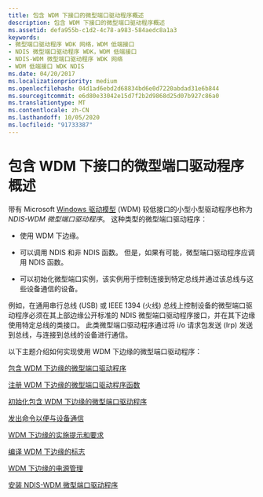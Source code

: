 ```yaml
---
title: 包含 WDM 下接口的微型端口驱动程序概述
description: 包含 WDM 下接口的微型端口驱动程序概述
ms.assetid: defa955b-c1d2-4c78-a983-584aedc8a1a3
keywords:
- 微型端口驱动程序 WDK 网络，WDM 低端接口
- NDIS 微型端口驱动程序 WDK，WDM 低端接口
- NDIS-WDM 微型端口驱动程序 WDK 网络
- WDM 低端接口 WDK NDIS
ms.date: 04/20/2017
ms.localizationpriority: medium
ms.openlocfilehash: 04d1ad6ebd2d68834bd6e0d7220abdad31e6b844
ms.sourcegitcommit: e6d80e33042e15d7f2b2d9868d25d07b927c86a0
ms.translationtype: MT
ms.contentlocale: zh-CN
ms.lasthandoff: 10/05/2020
ms.locfileid: "91733387"
---
```

# <a name="overview-of-miniport-drivers-with-a-wdm-lower-interface"></a>包含 WDM 下接口的微型端口驱动程序概述





带有 Microsoft [Windows 驱动模型](../kernel/writing-wdm-drivers.md) (WDM) 较低接口的小型小型驱动程序也称为 *NDIS-WDM 微型端口驱动程序*。 这种类型的微型端口驱动程序：

-   使用 WDM 下边缘。

-   可以调用 NDIS 和非 NDIS 函数。 但是，如果有可能，微型端口驱动程序应调用 NDIS 函数。

-   可以初始化微型端口实例，该实例用于控制连接到特定总线并通过该总线与这些设备通信的设备。

例如，在通用串行总线 (USB) 或 IEEE 1394 (火线) 总线上控制设备的微型端口驱动程序必须在其上部边缘公开标准的 NDIS 微型端口驱动程序接口，并在其下边缘使用特定总线的类接口。 此类微型端口驱动程序通过将 i/o 请求包发送 (Irp) 发送到总线，与连接到总线的设备进行通信。

以下主题介绍如何实现使用 WDM 下边缘的微型端口驱动程序：

[包含 WDM 下边缘的微型端口驱动程序](miniport-driver-with-a-wdm-lower-edge.md)

[注册 WDM 下边缘的微型端口驱动程序函数](registering-miniport-driver-functions-for-wdm-lower-edge.md)

[初始化包含 WDM 下边缘的微型端口驱动程序](initializing-a-miniport-driver-with-a-wdm-lower-edge.md)

[发出命令以便与设备通信](issuing-commands-to-communicate-with-devices.md)

[WDM 下边缘的实施提示和要求](implementation-tips-and-requirements-for-wdm-lower-edge.md)

[编译 WDM 下边缘的标志](compile-flags-for-wdm-lower-edge.md)

[WDM 下边缘的电源管理](power-management-for-wdm-lower-edge.md)

[安装 NDIS-WDM 微型端口驱动程序](installing-ndis-wdm-miniport-drivers.md)

 

